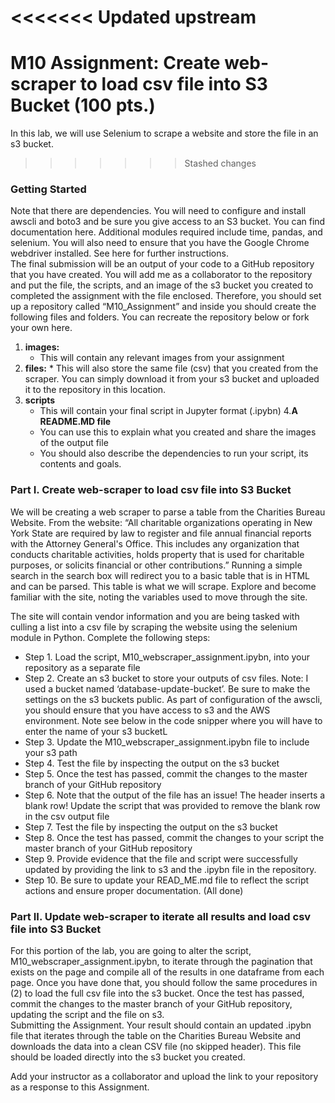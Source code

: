 <<<<<<< Updated upstream
=======
# M10 Assignment: Create web-scraper to load csv file into S3 Bucket (100 pts.)
In this lab, we will use Selenium to scrape a website and store the file in an s3 bucket.

>>>>>>> Stashed changes
### Getting Started
Note that there are dependencies. You will need to configure and install awscli and boto3 and be sure you give access to an S3 bucket. You can find documentation here. Additional modules required include time, pandas, and selenium. You will also need to ensure that you have the Google Chrome webdriver installed. See here for further instructions.  
The final submission will be an output of your code to a GitHub repository that you have created. You will add me as a collaborator to the repository and put the file, the scripts, and an image of the s3 bucket you created to completed the assignment with the file enclosed. 
Therefore, you should set up a repository called “M10_Assignment” and inside you should create the following files and folders. You can recreate the repository below or fork your own here.

1. **images:**
	* This will contain any relevant images from your assignment
2. **files:**
        * This will also store the same file (csv) that you created from the scraper. You can simply download it from your s3 bucket and uploaded it to the repository in this location. 
3. **scripts**
	* This will contain your final script in Jupyter format (.ipybn)
4.**A README.MD file**
	* You can use this to explain what you created and share the images of the output file
	* You should also describe the dependencies to run your script, its contents and goals. 
 
### Part I. Create web-scraper to load csv file into S3 Bucket 
We will be creating a web scraper to parse a table from the Charities Bureau Website. From the website: “All charitable organizations operating in New York State are required by law to register and file annual financial reports with the Attorney General's Office. This includes any organization that conducts charitable activities, holds property that is used for charitable purposes, or solicits financial or other contributions.”
Running a simple search in the search box will redirect you to a basic table that is in HTML and can be parsed. This table is what we will scrape. Explore and become familiar with the site, noting the variables used to move through the site.
   
The site will contain vendor information and you are being tasked with culling a list into a csv file by scraping the website using the selenium module in Python. 
Complete the following steps: 
* Step 1. Load the script, M10_webscraper_assignment.ipybn, into your repository as a separate file
* Step 2. Create an s3 bucket to store your outputs of csv files. Note: I used a bucket named ‘database-update-bucket’. Be sure to make the settings on the s3 buckets public. As part of configuration of the awscli, you should ensure that you have access to s3 and the AWS environment. Note see below in the code snipper where you will have to enter the name of your s3 bucketL
* Step 3. Update the M10_webscraper_assignment.ipybn file to include your s3 path
* Step 4. Test the file by inspecting the output on the s3 bucket
* Step 5. Once the test has passed, commit the changes to the master branch of your GitHub repository
* Step 6. Note that the output of the file has an issue! The header inserts a blank row! Update the script that was provided to remove the blank row in the csv output file 
* Step 7. Test the file by inspecting the output on the s3 bucket
* Step 8. Once the test has passed, commit the changes to your script the master branch of your GitHub repository
* Step 9. Provide evidence that the file and script were successfully updated by providing the link to s3 and the .ipybn file in the repository. 
* Step 10. Be sure to update your READ_ME.md file to reflect the script actions and ensure proper documentation.
(All done)

### Part II. Update web-scraper to iterate all results and load csv file into S3 Bucket
For this portion of the lab, you are going to alter the script, M10_webscraper_assignment.ipybn, to iterate through the pagination that exists on the page and compile all of the results in one dataframe from each page. Once you have done that, you should follow the same procedures in (2) to load the full csv file into the s3 bucket. 
Once the test has passed, commit the changes to the master branch of your GitHub repository, updating the script and the file on s3.  
Submitting the Assignment.
Your result should contain an updated .ipybn file that iterates through the table on the Charities Bureau Website and downloads the data into a clean CSV file (no skipped header). This file should be loaded directly into the s3 bucket you created. 

Add your instructor as a collaborator and upload the link to your repository as a response to this Assignment. 
